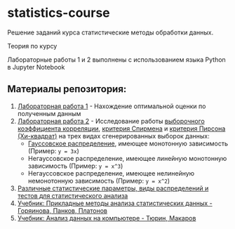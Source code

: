# statistics-course
Решение заданий курса статистические методы обработки данных. 

Теория по курсу

Лабораторные работы 1 и 2 выполнены с использованием языка Python в Jupyter Notebook

## Материалы репозитория:
1. [Лабораторная работа 1](/lab1.ipynb) - Нахождение оптимальной оценки по полученным данным
2. [Лабораторная работа 2](/lab2.ipynb) - Исследование работы [выборочного коэффициента корреляции](http://statistica.ru/glossary/general/vyborochnyy-koeffitsient-korrelyatsii/), [критерия Спирмена](http://www.machinelearning.ru/wiki/index.php?title=%D0%9A%D0%BE%D1%8D%D1%84%D1%84%D0%B8%D1%86%D0%B8%D0%B5%D0%BD%D1%82_%D0%BA%D0%BE%D1%80%D1%80%D0%B5%D0%BB%D1%8F%D1%86%D0%B8%D0%B8_%D0%A1%D0%BF%D0%B8%D1%80%D0%BC%D0%B5%D0%BD%D0%B0#.D0.A1.D0.B2.D1.8F.D0.B7.D1.8C_.D0.BA.D0.BE.D1.8D.D1.84.D1.84.D0.B8.D1.86.D0.B8.D0.B5.D0.BD.D1.82.D0.BE.D0.B2_.D0.BA.D0.BE.D1.80.D1.80.D0.B5.D0.BB.D1.8F.D1.86.D0.B8.D0.B8_.D0.A1.D0.BF.D0.B8.D1.80.D0.BC.D0.B5.D0.BD.D0.B0_.D0.B8_.D0.9F.D0.B8.D1.80.D1.81.D0.BE.D0.BD.D0.B0) и [критерия Пирсона (Хи-квадрат)](http://www.machinelearning.ru/wiki/index.php?title=%D0%9A%D1%80%D0%B8%D1%82%D0%B5%D1%80%D0%B8%D0%B9_%D1%85%D0%B8-%D0%BA%D0%B2%D0%B0%D0%B4%D1%80%D0%B0%D1%82) на трех видах сгенерированных выборок данных:
    - [Гауссовское распределение](http://www.machinelearning.ru/wiki/index.php?title=%D0%9D%D0%BE%D1%80%D0%BC%D0%B0%D0%BB%D1%8C%D0%BD%D0%BE%D0%B5_%D1%80%D0%B0%D1%81%D0%BF%D1%80%D0%B5%D0%B4%D0%B5%D0%BB%D0%B5%D0%BD%D0%B8%D0%B5), имеющее монотонную зависимость (Пример: `y = 3x`)
    - Негауссовское распределение, имеющее линейную монотонную зависимость (Пример: `y = x^3`)
    - Негауссовское распределение, имеющее нелинейную немонотонную зависимость (Пример: `y = x^2`)
3. [Различные статистические параметры, виды распределений и тестов для статистического анализа](/statistics-for-every-data-scientist.ipynb)
4. [Учебник: Прикладные методы анализа статистических данных - Горяинова, Панков, Платонов](/Прикладные%20методы%20анализа%20статистических%20данных%20-%20Горяинова%2C%20Панков%2C%20Платонов.pdf)
5. [Учебник: Анализ данных на компьютере - Тюрин, Макаров](/Тюрин%2C%20Макаров%20-%20Анализ%20данных%20на%20компьютере.pdf)
